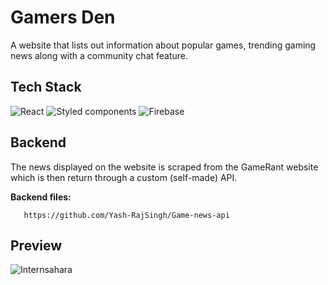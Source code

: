 
# Gamers Den
A website that lists out information about popular games, trending gaming news along with a community chat feature.

## Tech Stack
![React](https://img.shields.io/badge/React-20232A?style=for-the-badge&logo=react&logoColor=61DAFB)
![Styled components](https://img.shields.io/badge/styled--components-DB7093?style=for-the-badge&logo=styled-components&logoColor=white)
![Firebase](https://img.shields.io/badge/firebase-ffca28?style=for-the-badge&logo=firebase&logoColor=black)

## Backend
The news displayed on the website is scraped from the GameRant website which is then return through a custom (self-made) API.

**Backend files:**
```http
   https://github.com/Yash-RajSingh/Game-news-api
```


## Preview
![Internsahara](https://user-images.githubusercontent.com/85413348/183247141-9a0dd17a-59fc-4679-9d22-c8e5554f798f.png)

